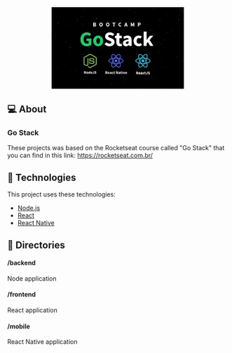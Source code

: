 <div align="center">
  <img alt="Gostack Technologies" src="/images/technologies.jpg" width="60%">
</div>

<div id="about"> 

## :computer: About
### Go Stack
These projects was based on the Rocketseat course called "Go Stack" that you can find in this link: https://rocketseat.com.br/
</div>

<div id="tecnologies"> 

## :rocket: Technologies
This project uses these technologies:
- [Node.js](https://nodejs.org/en/)
- [React](https://reactjs.org)
- [React Native](https://facebook.github.io/react-native/)
<!-- - [Expo](https://expo.io/) -->
</div>

<div id="directories">   

## :file_folder: Directories
#### /backend
Node application

#### /frontend
React application

#### /mobile
React Native application
</div>
